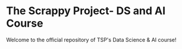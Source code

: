 # The Scrappy Project- DS and AI Course

Welcome to the official repository of TSP's Data Science & AI course!